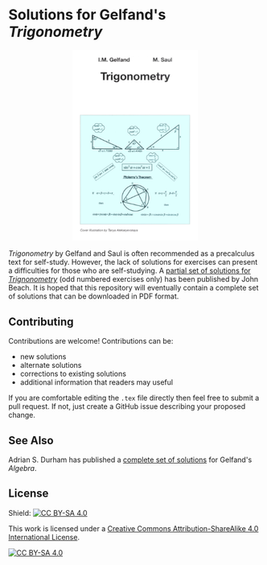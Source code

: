 # Solutions for Gelfand's *Trigonometry*

<p align="center"><img alt="Cover" src="images/cover.png" width="250"></p>

*Trigonometry* by Gelfand and Saul is often recommended as a precalculus text for self-study.
However, the lack of solutions for exercises can present a difficulties for those who are self-studying.
A [partial set of solutions for *Trignonometry*](https://jbeach50.weebly.com/gelfand--saul-trig-solutions.html) (odd numbered exercises only) has been published by John Beach.
It is hoped that this repository will eventually contain a complete set of solutions that can be downloaded in PDF format.

## Contributing
Contributions are welcome! Contributions can be:

* new solutions
* alternate solutions
* corrections to existing solutions
* additional information that readers may useful

If you are comfortable editing the `.tex` file directly then feel free to submit a pull request. If not, just create a GitHub issue describing your proposed change. 

## See Also
Adrian S. Durham has published a [complete set of solutions](https://www.reddit.com/r/learnmath/comments/5zc3zl/solutions_to_gelfands_algebra_by_adrian_s_durham/) for Gelfand's *Algebra*.

## License
Shield: [![CC BY-SA 4.0][cc-by-sa-shield]][cc-by-sa]

This work is licensed under a [Creative Commons Attribution-ShareAlike 4.0
International License][cc-by-sa].

[![CC BY-SA 4.0][cc-by-sa-image]][cc-by-sa]

[cc-by-sa]: http://creativecommons.org/licenses/by-sa/4.0/
[cc-by-sa-image]: https://licensebuttons.net/l/by-sa/4.0/88x31.png
[cc-by-sa-shield]: https://img.shields.io/badge/License-CC%20BY--SA%204.0-lightgrey.svg

